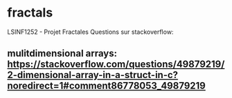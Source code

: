 # fractals
LSINF1252 - Projet Fractales
Questions sur stackoverflow: 
## mulitdimensional arrays: https://stackoverflow.com/questions/49879219/2-dimensional-array-in-a-struct-in-c?noredirect=1#comment86778053_49879219